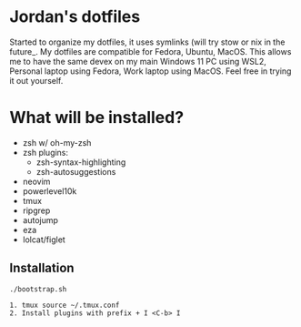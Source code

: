 # Jordan's dotfiles

Started to organize my dotfiles, it uses symlinks (will try stow or nix in the future_. My dotfiles are compatible for Fedora, Ubuntu, MacOS. This allows me to have the same devex on my main Windows 11 PC using WSL2, Personal laptop using Fedora, Work laptop using MacOS. Feel free in trying it out yourself.

# What will be installed?

- zsh w/ oh-my-zsh
- zsh plugins:
   - zsh-syntax-highlighting 
   - zsh-autosuggestions
- neovim
- powerlevel10k
- tmux
- ripgrep
- autojump
- eza
- lolcat/figlet

## Installation

```
./bootstrap.sh

1. tmux source ~/.tmux.conf
2. Install plugins with prefix + I <C-b> I
```


